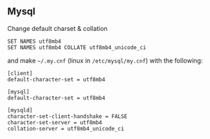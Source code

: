 ## Mysql

Change default charset & collation

```
SET NAMES utf8mb4
SET NAMES utf8mb4 COLLATE utf8mb4_unicode_ci
```

and make `~/.my.cnf` (linux in `/etc/mysql/my.cnf`) with the following:

```
[client]
default-character-set = utf8mb4

[mysql]
default-character-set = utf8mb4

[mysqld]
character-set-client-handshake = FALSE
character-set-server = utf8mb4
collation-server = utf8mb4_unicode_ci
```

